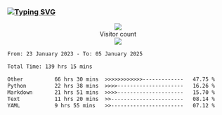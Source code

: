 ### <a href="https://git.io/typing-svg"><img src="https://readme-typing-svg.herokuapp.com?font=Fira+Code&pause=1000&width=435&lines=+Hi+%F0%9F%91%8B+There+is+Chenghow" alt="Typing SVG" /></a>
<p align="center"> 
  <img src="https://github-readme-stats.vercel.app/api?username=chenghow&show_icons=true"><br>
  Visitor count<br>
  <img src="https://profile-counter.glitch.me/chenghow/count.svg">
</p>

<!--START_SECTION:waka-->

```txt
From: 23 January 2023 - To: 05 January 2025

Total Time: 139 hrs 15 mins

Other          66 hrs 30 mins  >>>>>>>>>>>>-------------   47.75 %
Python         22 hrs 38 mins  >>>>---------------------   16.26 %
Markdown       21 hrs 51 mins  >>>>---------------------   15.70 %
Text           11 hrs 20 mins  >>-----------------------   08.14 %
YAML           9 hrs 55 mins   >>-----------------------   07.12 %
```

<!--END_SECTION:waka-->
